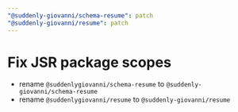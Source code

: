 ```yaml
---
"@suddenly-giovanni/schema-resume": patch
"@suddenly-giovanni/resume": patch
---
```


# Fix JSR package scopes

- rename `@suddenlygiovanni/schema-resume` to `@suddenly-giovanni/schema-resume`
- rename `@suddenlygiovanni/resume` to `@suddenly-giovanni/resume`
